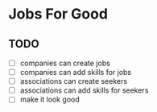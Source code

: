# Jobs For Good

## TODO

- [ ] companies can create jobs
- [ ] companies can add skills for jobs
- [ ] associations can create seekers
- [ ] associations can add skills for seekers
- [ ] make it look good
